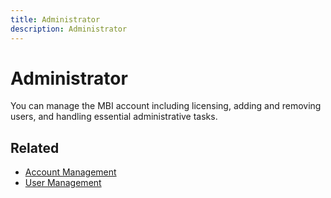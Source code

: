 ```yaml
---
title: Administrator
description: Administrator
---
```

# Administrator

You can manage the MBI account including licensing, adding and removing users, and handling essential administrative tasks.

## Related
 
* [Account Management](../mbi/administrator/account-management/managing-account-settings.md)
* [User Management](../mbi/administrator/user-management/user-management.md)
